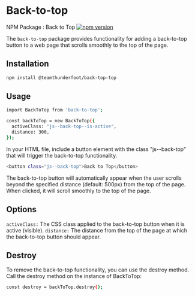# Back-to-top

NPM Package : Back to Top
[![npm version](https://badge.fury.io/js/back-to-top.svg)](https://badge.fury.io/js/back-to-top)

The `back-to-top` package provides functionality for adding a back-to-top button to a web page that scrolls smoothly to the top of the page.

## Installation

```sh
npm install @teamthunderfoot/back-top-top
```

## Usage

```sh
import BackToTop from 'back-to-top';

const backToTop = new BackToTop({
  activeClass: "js--back-top--is-active",
  distance: 300,
});
```

In your HTML file, include a button element with the class "js--back-top" that will trigger the back-to-top functionality.

```sh
<button class="js--back-top">Back to Top</button>
```

The back-to-top button will automatically appear when the user scrolls beyond the specified distance (default: 500px) from the top of the page. When clicked, it will scroll smoothly to the top of the page.

## Options

`activeClass:` The CSS class applied to the back-to-top button when it is active (visible).
`distance:` The distance from the top of the page at which the back-to-top button should appear.

## Destroy

To remove the back-to-top functionality, you can use the destroy method. Call the destroy method on the instance of BackToTop:

```sh
const destroy = backToTop.destroy();
```
